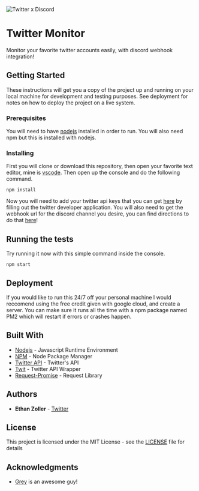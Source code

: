 ![Twitter x Discord](https://i.gyazo.com/791be5a183d315788587f0a280bc99fe.png)

# Twitter Monitor

Monitor your favorite twitter accounts easily, with discord webhook integration!

## Getting Started

These instructions will get you a copy of the project up and running on your local machine for development and testing purposes. See deployment for notes on how to deploy the project on a live system.

### Prerequisites

You will need to have [nodejs](https://nodejs.org/en/) installed in order to run. You will also need npm but this is installed with nodejs.

### Installing

First you will clone or download this repository, then open your favorite text editor, mine is [vscode](https://code.visualstudio.com/). Then open up the console and do the following command.

```
npm install
```

Now you will need to add your twitter api keys that you can get [here](https://developer.twitter.com/content/developer-twitter/en.html) by filling out the twitter developer application. You will also need to get the webhook url for the discord channel you desire, you can find directions to do that [here](https://support.discordapp.com/hc/en-us/articles/228383668-Intro-to-Webhooks)!

## Running the tests

Try running it now with this simple command inside the console.

```
npm start
```

## Deployment

If you would like to run this 24/7 off your personal machine I would reccomend using the free credit given with google cloud, and create a server. You can make sure it runs all the time with a npm package named PM2 which will restart if errors or crashes happen.

## Built With

* [Nodejs](https://nodejs.org/en/) - Javascript Runtime Environment
* [NPM](https://www.npmjs.com/) - Node Package Manager
* [Twitter API](https://developer.twitter.com/en/docs) - Twitter's API
* [Twit](https://www.npmjs.com/package/twit) - Twitter API Wrapper
* [Request-Promise](https://www.npmjs.com/package/request-promise) - Request Library

## Authors

* **Ethan Zoller** - [Twitter](https://twitter.com/Ethanzolla)

## License

This project is licensed under the MIT License - see the [LICENSE](LICENSE) file for details

## Acknowledgments

* [Grey](https://twitter.com/grxyl) is an awesome guy!
